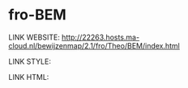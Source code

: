 # fro-BEM

LINK WEBSITE:
http://22263.hosts.ma-cloud.nl/bewijzenmap/2.1/fro/Theo/BEM/index.html

LINK STYLE:


LINK HTML:
